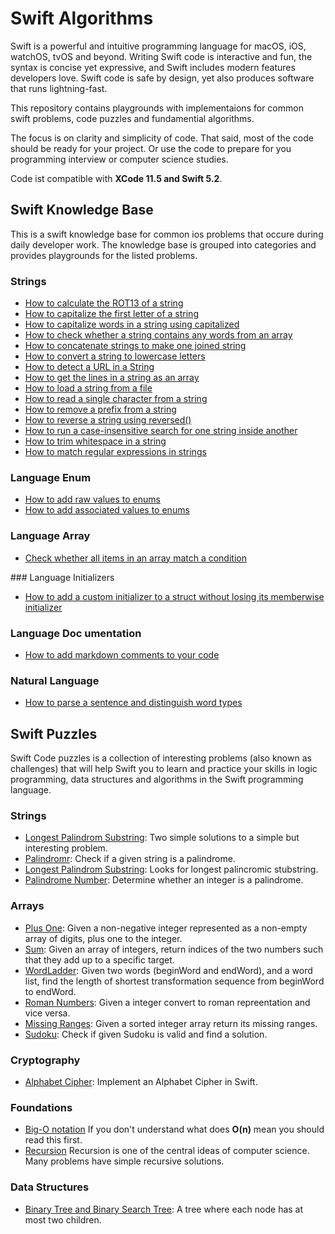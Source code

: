 # Swift Algorithms

Swift is a powerful and intuitive programming language for macOS, iOS, watchOS, tvOS and beyond. Writing Swift code is interactive and fun, the syntax is concise yet expressive, and Swift includes modern features developers love. Swift code is safe by design, yet also produces software that runs lightning-fast.

This repository contains playgrounds with implementaions for common swift problems,  code puzzles and fundamential algorithms.

The focus is on clarity and simplicity of code. That said, most of the code should be ready for your project. Or use the code to prepare for you programming interview or computer science studies. 

Code ist compatible with **XCode 11.5 and Swift 5.2**.


## Swift Knowledge Base

This is a swift knowledge base for common ios problems that occure during daily developer work. The knowledge  base is grouped into categories and provides playgrounds for the listed problems.

### Strings
* [How to calculate the ROT13 of a string](https://gist.github.com/tkausch/8ea253ea424a4a93e4a6a67316dfa741)
* [How to capitalize the first letter of a string](https://gist.github.com/tkausch/6e4b378fedd12edaf5d796e04c37fba2)
* [How to capitalize words in a string using capitalized](https://gist.github.com/tkausch/6a30fcacee01d6e6ba1dd06d53eee02c)
* [How to check whether a string contains any words from an array](https://gist.github.com/tkausch/b22f9d67171584137bffbea30521d36a)
* [How to concatenate strings to make one joined string](https://gist.github.com/tkausch/8113f019363602c2f2531c2710f88a4e)
* [How to convert a string to lowercase letters](https://gist.github.com/tkausch/d3cf6a8be92fca0af390535920efeb4b)
* [How to detect a URL in a String](https://gist.github.com/tkausch/7c5e195b6d88f527ddd9fd46cff9c394)
* [How to get the lines in a string as an array](https://gist.github.com/tkausch/2f3484767ef41a65b400a734a5aabde6)
* [How to load a string from a file](https://gist.github.com/tkausch/29fa0bf14589b36244833861267bf70c)
* [How to read a single character from a string](https://gist.github.com/tkausch/081d619133e95c0bd4ff0f903f44ff83)
* [How to remove a prefix from a string](https://gist.github.com/tkausch/4973a6d149eba24d57cc1051d484946f)
* [How to reverse a string using reversed()](https://gist.github.com/tkausch/00bb12a9973a4a41a04482818848ab29)
* [How to run a case-insensitive search for one string inside another](https://gist.github.com/tkausch/2c3fe33164aaf0bbc0cbe92e3a0bc425)
* [How to trim whitespace in a string](https://gist.github.com/tkausch/3f96daced05a680156db20fbae0a028f)
* [How to match regular expressions in strings](https://www.hackingwithswift.com/articles/108/how-to-use-regular-expressions-in-swift)

### Language Enum
* [How to add raw values to enums](https://www.hackingwithswift.com/example-code/language/how-to-add-raw-values-to-enums)
* [How to add associated values to enums](https://www.hackingwithswift.com/example-code/language/how-to-add-associated-values-to-enums)


### Language Array
* [Check whether all items in an array match a condition](https://www.hackingwithswift.com/example-code/language/check-whether-all-items-in-an-array-match-a-condition)

### Language Initializers
* [How to add a custom initializer to a struct without losing its memberwise initializer](https://www.hackingwithswift.com/example-code/language/how-to-add-a-custom-initializer-to-a-struct-without-losing-its-memberwise-initializer)

### Language Doc umentation
* [How to add markdown comments to your code](https://www.hackingwithswift.com/example-code/language/how-to-add-markdown-comments-to-your-code)


### Natural Language
* [How to parse a sentence and distinguish word types](https://gist.github.com/tkausch/fef57a06c8c0e171b3fdbcf46ef8a6ea)



## Swift Puzzles

Swift Code puzzles is a collection of interesting problems (also known as challenges) that will help Swift you to learn and practice your skills in logic programming, data structures and algorithms in the Swift programming language.


### Strings
* [Longest Palindrom Substring](CodePuzzles/LongestPalindromSubstring.playground/Contents.swift): Two simple solutions to a simple but interesting problem.
* [Palindromr](CodePuzzles/Palindrome.playground/Contents.swift): Check if a given string is a palindrome.
* [Longest Palindrom Substring](CodePuzzles/LongestPalindromSubstring.playground/Contents.swift): Looks for longest palincromic stubstring.
* [Palindrome Number](CodePuzzles/PalindromNumber.playground/Contents.swift): Determine whether an integer is a palindrome. 

### Arrays
* [Plus One](CodePuzzles/PlusOne.playground/Contents.swift): Given a non-negative integer represented as a non-empty array of digits, plus one to the integer.
* [Sum](CodePuzzles/Sum.playground/Contents.swift):  Given an array of integers, return indices of the two numbers such that they add up to a specific target.
* [WordLadder](CodePuzzles/WordLadder.playground/Contents.swift):  Given two words (beginWord and endWord), and a word list, find the length of shortest transformation sequence from beginWord to endWord.
* [Roman Numbers](CodePuzzles/RomanIntegers.playground/Contents.swift): Given a integer convert to roman repreentation and vice versa. 
* [Missing Ranges](CodePuzzles/MissingRanges.playground/Contents.swift): Given a sorted integer array return its missing ranges.
* [Sudoku](CodePuzzles/Sudoku.playground.playground/Contents.swift): Check if given Sudoku is valid and find a solution. 

### Cryptography
* [Alphabet Cipher](CodePuzzles/AlphabetCipher.playground/Contents.swift): Implement an Alphabet Cipher in Swift. 



### Foundations

* [Big-O notation](https://en.wikipedia.org/wiki/Big_O_notation) If you don't understand what does **O(n)** mean you should read this first.
* [Recursion](https://en.wikipedia.org/wiki/Recursion_(computer_science)) Recursion is one of the central ideas of computer science. Many problems have simple recursive solutions. 

### Data Structures
* [Binary Tree and Binary Search Tree](BasicAlgorithms/BinaryTree.playground/Contents.swift): A tree where each node has at most two children.
